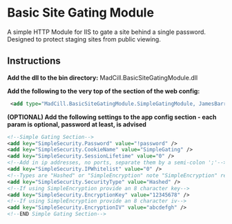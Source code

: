 # Basic Site Gating Module
A simple HTTP Module for IIS to gate a site behind a single password. Designed to protect staging sites from public viewing.

## Instructions
**Add the dll to the bin directory:**
MadCill.BasicSiteGatingModule.dll

**Add the following to the very top of the <webServer><modules> section of the web config:**
```xml
 <add type="MadCill.BasicSiteGatingModule.SimpleGatingModule, JamesBarrow.BasicSiteGatingModule" name="SimpleSecurityControl" />
```

**(OPTIONAL) Add the following settings to the app config section - each param is optional, password at least, is advised**

```xml
<!--Simple Gating Section-->
<add key="SimpleSecurity.Password" value="!password" />
<add key="SimpleSecurity.CookieName" value="SimpleGating" />
<add key="SimpleSecurity.SessionLifetime" value="0" />
<!--Add in ip addresses, no ports, separate them by a semi-colon ';'-->
<add key="SimpleSecurity.IPWhitelist" value="0" />
<!--Types are "Hashed" or "SimpleEncryption" note "SimpleEncryption" requires an encryption key and iv-->
<add key="SimpleSecurity.SecurityType" value="Hashed" />
<!--If using SimpleEncryption provide an 8 character key-->
<add key="SimpleSecurity.EncryptionKey" value="12345678" />
<!--If using SimpleEncryption provide an 8 character iv-->
<add key="SimpleSecurity.EncryptionIV" value="abcdefgh" />
<!--END Simple Gating Section-->
```
